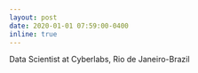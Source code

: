 ```yaml
---
layout: post
date: 2020-01-01 07:59:00-0400
inline: true
---
```


Data Scientist at Cyberlabs, Rio de Janeiro-Brazil
